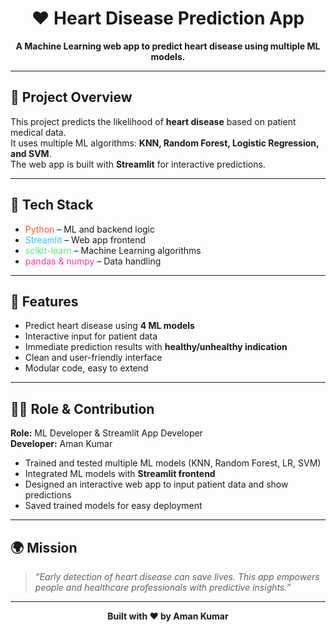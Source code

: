 <h1 align="center">❤️ Heart Disease Prediction App</h1>

<p align="center">
  <b>A Machine Learning web app to predict heart disease using multiple ML models.</b>
</p>

---

## 🧠 Project Overview
This project predicts the likelihood of **heart disease** based on patient medical data.  
It uses multiple ML algorithms: **KNN, Random Forest, Logistic Regression, and SVM**.  
The web app is built with **Streamlit** for interactive predictions.

---

## 🎨 Tech Stack
- <span style="color:#FF5733;">Python</span> – ML and backend logic  
- <span style="color:#33C1FF;">Streamlit</span> – Web app frontend  
- <span style="color:#33FF57;">scikit-learn</span> – Machine Learning algorithms  
- <span style="color:#FF33A8;">pandas & numpy</span> – Data handling  

---

## 🔹 Features
- Predict heart disease using **4 ML models**  
- Interactive input for patient data  
- Immediate prediction results with **healthy/unhealthy indication**  
- Clean and user-friendly interface  
- Modular code, easy to extend  

---

## 👨‍💻 Role & Contribution
**Role:** ML Developer & Streamlit App Developer  
**Developer:** Aman Kumar  

- Trained and tested multiple ML models (KNN, Random Forest, LR, SVM)  
- Integrated ML models with **Streamlit frontend**  
- Designed an interactive web app to input patient data and show predictions  
- Saved trained models for easy deployment  

---

## 🌍 Mission
> *“Early detection of heart disease can save lives. This app empowers people and healthcare professionals with predictive insights.”*

---

<p align="center">
  <b>Built with ❤️ by Aman Kumar</b>
</p>


